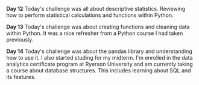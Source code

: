 **Day 12**
Today's challenge was all about descriptive statistics. Reviewing how to perform statistical calculations and functions within Python.

**Day 13** 
Today's challenge was about creating functions and cleaning data within Python. It was a nice refresher from a Python course I had taken previously.

**Day 14** 
Today's challenge was about the pandas library and understanding how to use it. I also started studing for my midterm. I'm enrolled in the data analytics certificate program at Ryerson University and am currently taking a course about database structures. This includes learning about SQL and its features.

